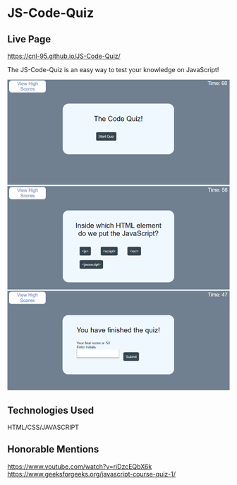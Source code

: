 # JS-Code-Quiz

## Live Page
https://cnl-95.github.io/JS-Code-Quiz/

The JS-Code-Quiz is an easy way to test your knowledge on JavaScript!



![Screen Shot](imgs\mainpage.png)
![Screen Shot](imgs\questions.png)
![Screen Shot](imgs\finished.png)
## Technologies Used

HTML/CSS/JAVASCRIPT

## Honorable Mentions

https://www.youtube.com/watch?v=riDzcEQbX6k
https://www.geeksforgeeks.org/javascript-course-quiz-1/